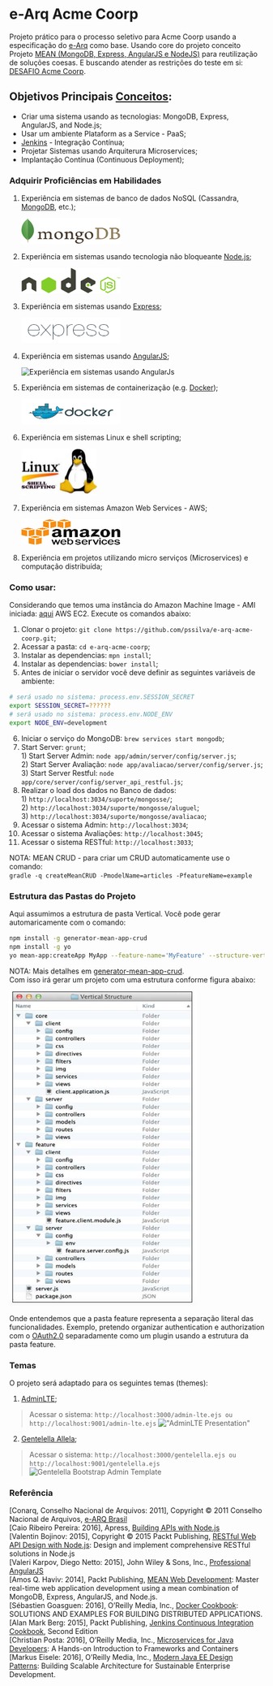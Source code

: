 e-Arq Acme Coorp 
==============================================================

Projeto prático para o processo seletivo para Acme Coorp usando a especificação do [e-Arq](https://github.com/pssilva/e-arq-acme-coorp/blob/master/doc-repo/referencias/e-arq-brasil-2011-corrigido.pdf) como base. Usando core do projeto conceito Projeto [MEAN (MongoDB, Express, AngularJS e NodeJS)](https://github.com/pssilva/projeto-mean) para reutilização de soluções coesas. E buscando atender as restrições do teste em si: [DESAFIO Acme Coorp](https://github.com/pssilva/e-arq-acme-coorp/blob/master/doc-repo/referencias/Desafio%20e-Arq%20Acme%20Coorp.pdf).

## Objetivos Principais [Conceitos](http://stackoverflow.com/questions/28608015/continuous-integration-vs-continuous-delivery-vs-continuous-deployment):
- Criar uma sistema usando as tecnologias: MongoDB, Express, AngularJS, and Node.js;
- Usar um ambiente Plataform as a Service - PaaS;
- [Jenkins](https://jenkins.io/) - Integração Contínua; 
- Projetar Sistemas usando Arquiterura Microservices;
- Implantação Contínua (Continuous Deployment);


### Adquirir Proficiências em Habilidades

1. Experiência em sistemas de banco de dados NoSQL (Cassandra, [MongoDB](https://www.mongodb.com/), etc.);
	<p><img src="https://github.com/pssilva/e-arq-acme-coorp/blob/master/doc-repo/mongoDB.png" alt="Experiência em sistemas de banco de dados NoSQL" height="50" width="195"/></p>
2. Experiência em sistemas usando tecnologia não bloqueante [Node.js](https://nodejs.org/en/);
	<p><img src="https://github.com/pssilva/e-arq-acme-coorp/blob/master/doc-repo/nodeJS.png" alt="Node.js" height="50" width="195"></p>
3. Experiência em sistemas usando [Express](http://expressjs.com/pt-br/);
	<p><img src="https://github.com/pssilva/e-arq-acme-coorp/blob/master/doc-repo/expressjs.png" alt="Experiência em sistemas usando ExpressJs" height="50" width="195"></p>
4. Experiência em sistemas usando [AngularJS](https://angularjs.org/);
	<p><img src="https://angularjs.org/img/AngularJS-large.png" alt="Experiência em sistemas usando AngularJs" height="50" width="195"></p>
5. Experiência em sistemas de containerização (e.g. [Docker](https://hub.docker.com/r/pss1suporte/paas-docker/));
	<p><img src="https://github.com/pssilva/e-arq-acme-coorp/blob/master/doc-repo/docker.png" alt="Experiência em sistemas de containerização Docker" height="50" width="195"></p>
6. Experiência em sistemas Linux e shell scripting;
	<p><img src="https://github.com/pssilva/e-arq-acme-coorp/blob/master/doc-repo/shell-linux.jpeg" alt="Experiência em sistemas Linux e shell scripting" height="91" width="150"></p>
7. Experiência em sistemas Amazon Web Services - AWS;
	<p><img src="https://github.com/pssilva/e-arq-acme-coorp/blob/master/doc-repo/aws.png" alt="Experiência em sistemas Amazon Web Services - AWS" height="50" width="195"></p>
8. Experiência em projetos utilizando micro serviços (Microservices) e computação distribuída;

### Como usar:
Considerando que temos uma instância do Amazon Machine Image - AMI iniciada: [aqui](https://docs.aws.amazon.com/pt_br/AWSEC2/latest/UserGuide/AccessingInstances.html) AWS EC2. Execute os comandos abaixo:

1. Clonar o projeto: `git clone https://github.com/pssilva/e-arq-acme-coorp.git`;
2. Acessar a pasta: `cd e-arq-acme-coorp`;
3. Instalar as dependencias: `mpn install`;
4. Instalar as dependencias: `bower install`;
5. Antes de iniciar o servidor você deve definir as seguintes variáveis de ambiente: 
```bash
# será usado no sistema: process.env.SESSION_SECRET
export SESSION_SECRET=?????? 
# será usado no sistema: process.env.NODE_ENV
export NODE_ENV=development 
```
6. Iniciar o serviço do MongoDB: `brew services start mongodb`;
7. Start Server: `grunt`; <br />
        1) Start Server Admin: `node app/admin/server/config/server.js`; <br />
        2) Start Server Avaliação: `node app/avaliacao/server/config/server.js`; <br />
        3) Start Server Restful: 
        `node app/core/server/config/server_api_restful.js`; <br />
8. Realizar o load dos dados no Banco de dados:  <br />
        1) `http://localhost:3034/suporte/mongosse/`; <br />
        2) `http://localhost:3034/suporte/mongosse/aluguel`; <br />
        3) `http://localhost:3034/suporte/mongosse/avaliacao`; <br />
9. Acessar o sistema Admin: `http://localhost:3034`;
10. Acessar o sistema Avaliações: `http://localhost:3045`;
11. Acessar o sistema RESTful: `http://localhost:3033`;

NOTA: MEAN CRUD - para criar um CRUD automaticamente use o comando: <br />
`gradle -q createMeanCRUD -PmodelName=articles -PfeatureName=example`

### Estrutura das Pastas do Projeto
Aqui assumimos a estrutura de pasta Vertical. Você pode gerar automaricamente com o comando: <br /> 

```bash
npm install -g generator-mean-app-crud
npm install -g yo
yo mean-app:createApp MyApp --feature-name='MyFeature' --structure-vertical
```
NOTA: Mais detalhes em [generator-mean-app-crud](https://github.com/pssilva/generator-mean-app-crud).
<br /> Com isso irá gerar um projeto com uma estrutura conforme figura abaixo:

<p><img src="https://github.com/pssilva/e-arq-acme-coorp/blob/master/doc-repo/vertical-structure-folder.png"></p>

Onde entendemos que a pasta feature representa a separação literal das funcionalidades. Exemplo, pretendo organizar authentication e authorization com o [OAuth2.0](https://oauth.net/2/) separadamente como um plugin usando a estrutura da pasta feature. 

### Temas 
O projeto será adaptado para os seguintes temas (themes):

1. [AdminLTE](https://github.com/almasaeed2010/AdminLTE); <br />
>Acessar o sistema: `http://localhost:3000/admin-lte.ejs ou http://localhost:9001/admin-lte.ejs`
!["AdminLTE Presentation"](https://almsaeedstudio.com/AdminLTE2.png "AdminLTE Presentation")

2. [Gentelella Allela](https://github.com/puikinsh/gentelella); <br />
>Acessar o sistema: `http://localhost:3000/gentelella.ejs ou http://localhost:9001/gentelella.ejs`
![Gentelella Bootstrap Admin Template](https://cdn.colorlib.com/wp/wp-content/uploads/sites/2/gentelella-admin-template-preview.jpg "Gentelella Theme Browser Preview")

### Referência
\[Conarq, Conselho Nacional de Arquivos: 2011\], Copyright © 2011 Conselho Nacional de Arquivos, [e-ARQ Brasil](https://github.com/pssilva/e-arq-acme-coorp/blob/master/doc-repo/referencias/e-arq-brasil-2011-corrigido.pdf)<br />
\[Caio Ribeiro Pereira: 2016\], Apress, [Building APIs with Node.js](https://www.amazon.com/Building-APIs-Node-js-Ribeiro-Pereira/dp/1484224418)<br />
\[Valentin Bojinov: 2015\], Copyright © 2015 Packt Publishing, [RESTful Web API Design with Node.js](https://www.packtpub.com/web-development/restful-web-api-design-nodejs): Design and implement comprehensive RESTful solutions in Node.js<br />
\[Valeri Karpov, Diego Netto: 2015\], John Wiley & Sons, Inc., [Professional AngularJS](http://www.allitebooks.com/professional-angularjs/)<br />
\[Amos Q. Haviv: 2014\], Packt Publishing, [MEAN Web Development](http://it-ebooks.info/book/4849/): Master real-time web application development using a mean combination of MongoDB, Express, AngularJS, and Node.js. <br />
\[Sébastien Goasguen: 2016\], O’Reilly Media, Inc., [Docker Cookbook](http://www.allitebooks.com/docker-cookbook/): SOLUTIONS AND EXAMPLES FOR BUILDING DISTRIBUTED APPLICATIONS.<br />
\[Alan Mark Berg: 2015\],  Packt Publishing, [Jenkins Continuous Integration Cookbook](https://ebooks-it.org/1784390089-ebook.htm), Second Edition<br />
\[Christian Posta: 2016\], O’Reilly Media, Inc., [Microservices for Java Developers](https://developers.redhat.com/promotions/microservices-for-java-developers/): A Hands-on Introduction to Frameworks and Containers <br />
\[Markus Eisele: 2016\], O’Reilly Media, Inc., [Modern Java EE Design Patterns](https://developers.redhat.com/promotions/distributed-javaee-architecture/):
	Building Scalable Architecture for Sustainable Enterprise Development. <br />


